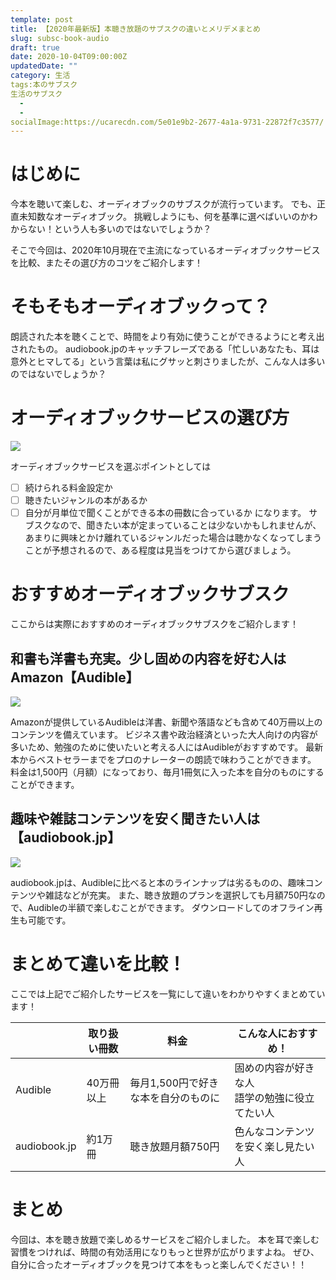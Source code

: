 ```yaml
---
template: post
title: 【2020年最新版】本聴き放題のサブスクの違いとメリデメまとめ
slug: subsc-book-audio
draft: true
date: 2020-10-04T09:00:00Z
updatedDate: ""
category: 生活
tags:本のサブスク
生活のサブスク
  - 
  - 
socialImage:https://ucarecdn.com/5e01e9b2-2677-4a1a-9731-22872f7c3577/
---
```


# はじめに
今本を聴いて楽しむ、オーディオブックのサブスクが流行っています。
でも、正直未知数なオーディオブック。
挑戦しようにも、何を基準に選べばいいのかわからない！という人も多いのではないでしょうか？

そこで今回は、2020年10月現在で主流になっているオーディオブックサービスを比較、またその選び方のコツをご紹介します！

# そもそもオーディオブックって？
朗読された本を聴くことで、時間をより有効に使うことができるようにと考え出されたもの。
audiobook.jpのキャッチフレーズである「忙しいあなたも、耳は意外とヒマしてる」という言葉は私にグサッと刺さりましたが、こんな人は多いのではないでしょうか？

# オーディオブックサービスの選び方
![](https://ucarecdn.com/d48070da-ab90-4b1b-8882-71bb7c86123d/)

オーディオブックサービスを選ぶポイントとしては
- [ ] 続けられる料金設定か
- [ ] 聴きたいジャンルの本があるか
- [ ] 自分が月単位で聞くことができる本の冊数に合っているか
になります。
サブスクなので、聞きたい本が定まっていることは少ないかもしれませんが、あまりに興味とかけ離れているジャンルだった場合は聴かなくなってしまうことが予想されるので、ある程度は見当をつけてから選びましょう。

# おすすめオーディオブックサブスク

ここからは実際におすすめのオーディオブックサブスクをご紹介します！

## 和書も洋書も充実。少し固めの内容を好む人はAmazon【Audible】

![](https://ucarecdn.com/93e52b0e-dacd-4302-8e63-777407968e19/)

Amazonが提供しているAudibleは洋書、新聞や落語なども含めて40万冊以上のコンテンツを備えています。
ビジネス書や政治経済といった大人向けの内容が多いため、勉強のために使いたいと考える人にはAudibleがおすすめです。
最新本からベストセラーまでをプロのナレーターの朗読で味わうことができます。
料金は1,500円（月額）になっており、毎月1冊気に入った本を自分のものにすることができます。

## 趣味や雑誌コンテンツを安く聞きたい人は【audiobook.jp】
![](https://ucarecdn.com/a985794f-7c32-425a-85af-8778bf11adbd/)

audiobook.jpは、Audibleに比べると本のラインナップは劣るものの、趣味コンテンツや雑誌などが充実。
また、聴き放題のプランを選択しても月額750円なので、Audibleの半額で楽しむことができます。
ダウンロードしてのオフライン再生も可能です。

# まとめて違いを比較！
ここでは上記でご紹介したサービスを一覧にして違いをわかりやすくまとめています！

|  | 取り扱い冊数 | 料金 | こんな人におすすめ！ |
| --- | --- | --- | --- |
| Audible | 40万冊以上 | 毎月1,500円で好きな本を自分のものに | 固めの内容が好きな人<br>語学の勉強に役立てたい人 |
| audiobook.jp | 約1万冊 | 聴き放題月額750円 | 色んなコンテンツを安く楽し見たい人 |

# まとめ
今回は、本を聴き放題で楽しめるサービスをご紹介しました。
本を耳で楽しむ習慣をつければ、時間の有効活用になりもっと世界が広がりますよね。
ぜひ、自分に合ったオーディオブックを見つけて本をもっと楽しんでください！！


